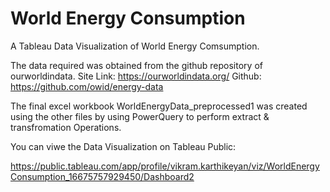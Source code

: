 # World Energy Consumption

A Tableau Data Visualization of World Energy Comsumption.

The data required was obtained from the github repository of ourworldindata.
Site Link: https://ourworldindata.org/
Github: https://github.com/owid/energy-data

The final excel workbook WorldEnergyData_preprocessed1 was created using the other files by using PowerQuery to perform extract & transfromation Operations.

You can viwe the Data Visualization on Tableau Public:

https://public.tableau.com/app/profile/vikram.karthikeyan/viz/WorldEnergyConsumption_16675757929450/Dashboard2
 
